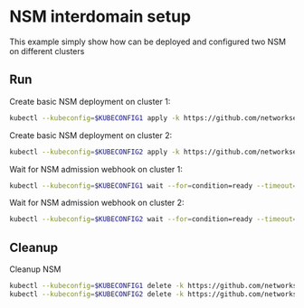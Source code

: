 # NSM interdomain setup


This example simply show how can be deployed and configured two NSM on different clusters

## Run

Create basic NSM deployment on cluster 1:

```bash
kubectl --kubeconfig=$KUBECONFIG1 apply -k https://github.com/networkservicemesh/deployments-k8s/examples/interdomain/nsm/cluster1?ref=f0c9df1d160cdb728b0f4f63353d8b6332b5fb2f
```

Create basic NSM deployment on cluster 2:

```bash
kubectl --kubeconfig=$KUBECONFIG2 apply -k https://github.com/networkservicemesh/deployments-k8s/examples/interdomain/nsm/cluster2?ref=f0c9df1d160cdb728b0f4f63353d8b6332b5fb2f
```

Wait for NSM admission webhook on cluster 1:

```bash
kubectl --kubeconfig=$KUBECONFIG1 wait --for=condition=ready --timeout=1m pod -n nsm-system -l app=admission-webhook-k8s
```

Wait for NSM admission webhook on cluster 2:

```bash
kubectl --kubeconfig=$KUBECONFIG2 wait --for=condition=ready --timeout=1m pod -n nsm-system -l app=admission-webhook-k8s
```

## Cleanup

Cleanup NSM
```bash
kubectl --kubeconfig=$KUBECONFIG1 delete -k https://github.com/networkservicemesh/deployments-k8s/examples/interdomain/nsm/cluster1?ref=f0c9df1d160cdb728b0f4f63353d8b6332b5fb2f
kubectl --kubeconfig=$KUBECONFIG2 delete -k https://github.com/networkservicemesh/deployments-k8s/examples/interdomain/nsm/cluster2?ref=f0c9df1d160cdb728b0f4f63353d8b6332b5fb2f
```

